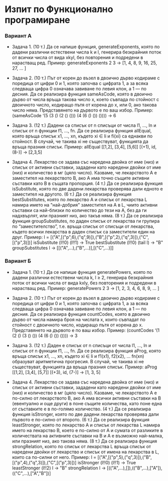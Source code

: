 # Изпит по Функционално програмиране
### Вариант А

 - Задача 1. (10 т.) Да се напише функция, generateExponents, която по дадени различни естествени числа k и l, генерира безкрайния поток от всички числа от вида xkyl, без повторения и подредени в нарастващ ред.
Пример: generateExponents 2 3 → [1, 4, 8, 9, 16, 25, 27, ... ]

 - Задача 2. (10 т.) Път от корен до възел в двоично дърво кодираме с поредица от цифри 0 и 1, която започва с цифрата 1, а за всяка следваща цифра 0 означава завиване по левия клон, а 1 — по десния. Да се реализира функция sameAsCode, която в двоично дърво от числа връща такова число x, което съвпада по стойност с двоичното число, кодиращо пътя от корена до x, или 0, ако такова число няма. Представянето на дървото е по ваш избор.
Пример: (sameAsCode ‘(5 (3 () (2 () ())) (4 (6 () ()) ()))) → 6

 - Задача 3. (12 т.) Дадени са списък от n списъци от числа l1, …, ln и списък от n функции f1, …, fn. Да се реализира функция allEqual, която връща списък x1, …, xn, където xi ∈ li и fi(xi) са еднакви по стойност. В случай, че такива xi не съществуват, функцията да връща празния списък.
Пример: allEqual [[1,2], [3,4], [5,6]] [(+1), id, (8-)] → [2,3,5]

 - Задача 4. Лекарство се задава със наредена двойка от име (низ) и списък от активни съставки, зададени като наредени двойки от име (низ) и количество в мг (цяло число). Казваме, че лекарството A е заместител на лекарството B, ако A има точно същите активни съставки като B в същата пропорция.
(4 т.) Да се реализира функция isSubstitute, която по две дадени лекарства проверява дали едното е заместител на другото.
(6 т.) Да се реализира функция bestSubstitutes, която по лекарство A и списък от лекарства L намира името на "най-добрия" заместител на A в L, чиито активни съставки са най-близки по количество до тези на A, без да ги надхвърлят, или празният низ, ако такъв няма.
(8 т.) Да се реализира функция groupSubstitutes, по даден списък от лекарства ги групира по “заместителство”, т.е. връща списък от списъци от лекарства, където всички лекарства в даден списък са заместители един на друг.
Пример: l = [("A",[("p",6),("q",9)]),("B",[("p",2),("q",3)]),("C",[("p",3)])]
isSubstitute (l!!0) (l!!1) → True	bestSubstitute (l!!0) (tail l) → "B"
groupSubstitutes l → [[("A",...),("B",...)],[("C",...)]]

### Вариант Б

 - Задача 1. (10 т.) Да се напише функция generatePowers, която по дадени различни естествени числа k, l ≥ 2, генерира безкрайния поток от всички числа от вида kxly, без повторения и подредени в нарастващ ред.
Пример: generatePowers 2 3 → [1, 2, 3, 4, 6, 8, 9, ... ]

 - Задача 2. (10 т.) Път от корен до възел в двоично дърво кодираме с поредица от цифри 0 и 1, която започва с цифрата 1, а за всяка следваща цифра 0 означава завиване по левия клон, а 1 — по десния. Да се реализира функция countCodes, която в двоично дърво от числа намира броя на числата x, които съвпадат по стойност с двоичното число, кодиращо пътя от корена до x. Представянето на дървото е по ваш избор.
Пример: (countCodes ‘(1 (2 () (3 () ()) (4 (6 () ()) ()))) → 3

 - Задача 3. (12 т.) Даден е списък от n списъци от числа l1, …, ln и списък от n функции f1, …, fn. Да се реализира функция aProg, която връща списък x1, …, xn, където xi ∈ li и f1(x1), f2(x2), ... fn(xn) образуват аритметична прогресия. В случай, че такива xi не съществуват, функцията да връща празния списък.
Пример: aProg [[1,2], [3,4], [5,7]] [(+3), id, (7-)] → [1, 3, 5]

 - Задача 4. Лекарство се задава със наредена двойка от име (низ) и списък от активни съставки, зададени като наредени двойки от име (низ) и количество в мг (цяло число). Казваме, че лекарството A е по-силно от лекарството B, ако A има всички активни съставки на B (евентуално и още други) в поне същите количества, като поне една от съставките е в по-голямо количество.
(4 т.) Да се реализира функция isStronger, която по две дадени лекарства проверява дали първото е по-силно от второто.
(6 т.) Да се реализира функция leastStronger, която по лекарство A и списък от лекарства L намира името на лекарство B, което е по-силно от A и сумата от разликите в количествата на активните съставки на B и A е възможно най-малка, или празният низ, ако такова няма.
(8 т.) Да се реализира функция strongRelation, която по списък от лекарства L връща списък от наредени двойки от лекарство и списък от имена на лекарства в L, които са по-силни от него.
Пример: l = [("A",[("p",5),("q",3)]),("B",[("p",4),("q",3)]),("C",[("p",3)])]
isStronger (l!!0) (l!!1) → True		leastStronger (l!!2) l → "B"
strongRelation l → [(("A",...),[]),(("B",...),["A"]),(("C",...),["A","B"])]
